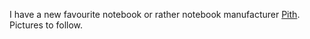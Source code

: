 ---
---

I have a new favourite notebook or rather notebook manufacturer [Pith](https://www.pithsupply.com/). Pictures to follow.
